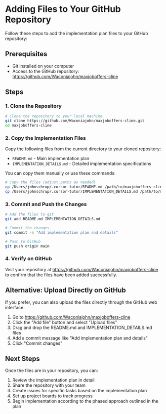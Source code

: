 # Adding Files to Your GitHub Repository

Follow these steps to add the implementation plan files to your GitHub repository:

## Prerequisites

- Git installed on your computer
- Access to the GitHub repository: https://github.com/Waconiajohn/maxjoboffers-cline

## Steps

### 1. Clone the Repository

```bash
# Clone the repository to your local machine
git clone https://github.com/Waconiajohn/maxjoboffers-cline.git
cd maxjoboffers-cline
```

### 2. Copy the Implementation Files

Copy the following files from the current directory to your cloned repository:

- `README.md` - Main implementation plan
- `IMPLEMENTATION_DETAILS.md` - Detailed implementation specifications

You can copy them manually or use these commands:

```bash
# Copy the files (adjust paths as needed)
cp /Users/johnschrup/.cursor-tutor/README.md /path/to/maxjoboffers-cline/
cp /Users/johnschrup/.cursor-tutor/IMPLEMENTATION_DETAILS.md /path/to/maxjoboffers-cline/
```

### 3. Commit and Push the Changes

```bash
# Add the files to git
git add README.md IMPLEMENTATION_DETAILS.md

# Commit the changes
git commit -m "Add implementation plan and details"

# Push to GitHub
git push origin main
```

### 4. Verify on GitHub

Visit your repository at https://github.com/Waconiajohn/maxjoboffers-cline to confirm that the files have been added successfully.

## Alternative: Upload Directly on GitHub

If you prefer, you can also upload the files directly through the GitHub web interface:

1. Go to https://github.com/Waconiajohn/maxjoboffers-cline
2. Click the "Add file" button and select "Upload files"
3. Drag and drop the README.md and IMPLEMENTATION_DETAILS.md files
4. Add a commit message like "Add implementation plan and details"
5. Click "Commit changes"

## Next Steps

Once the files are in your repository, you can:

1. Review the implementation plan in detail
2. Share the repository with your team
3. Create issues for specific tasks based on the implementation plan
4. Set up project boards to track progress
5. Begin implementation according to the phased approach outlined in the plan
